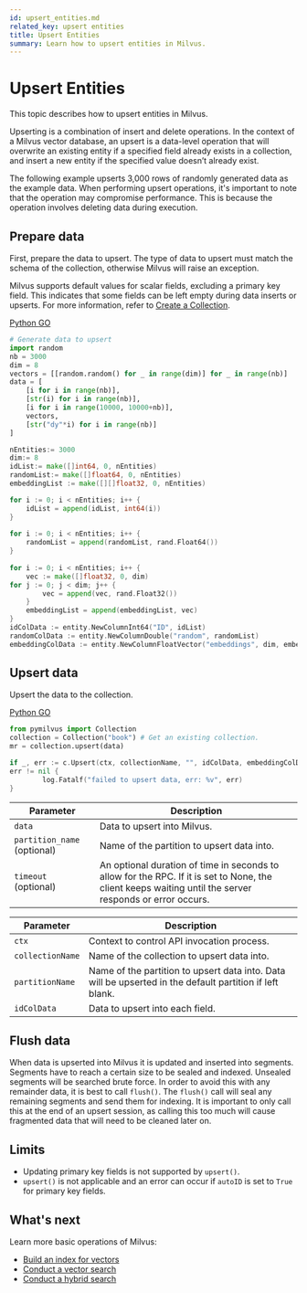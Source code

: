 ```yaml
---
id: upsert_entities.md
related_key: upsert entities
title: Upsert Entities
summary: Learn how to upsert entities in Milvus.
---
```


# Upsert Entities

This topic describes how to upsert entities in Milvus.

Upserting is a combination of insert and delete operations. In the context of a Milvus vector database, an upsert is a data-level operation that will overwrite an existing entity if a specified field already exists in a collection, and insert a new entity if the specified value doesn’t already exist.

The following example upserts 3,000 rows of randomly generated data as the example data. When performing upsert operations, it's important to note that the operation may compromise performance. This is because the operation involves deleting data during execution.

## Prepare data

First, prepare the data to upsert.  The type of data to upsert must match the schema of the collection, otherwise Milvus will raise an exception.

Milvus supports default values for scalar fields, excluding a primary key field. This indicates that some fields can be left empty during data inserts or upserts. For more information, refer to [Create a Collection](create_collection.md#prepare-schema).

<div class="multipleCode">
  <a href="#python">Python </a>
  <a href="#go">GO</a>
</div>

```python
# Generate data to upsert
import random
nb = 3000
dim = 8
vectors = [[random.random() for _ in range(dim)] for _ in range(nb)]
data = [
    [i for i in range(nb)],
    [str(i) for i in range(nb)],
    [i for i in range(10000, 10000+nb)],
    vectors,
    [str("dy"*i) for i in range(nb)]
]
```

```go
nEntities:= 3000
dim:= 8
idList:= make([]int64, 0, nEntities)
randomList:= make([]float64, 0, nEntities)
embeddingList := make([][]float32, 0, nEntities)

for i := 0; i < nEntities; i++ {
    idList = append(idList, int64(i))
}
    
for i := 0; i < nEntities; i++ {
    randomList = append(randomList, rand.Float64())
}
  
for i := 0; i < nEntities; i++ {
    vec := make([]float32, 0, dim)
for j := 0; j < dim; j++ {
        vec = append(vec, rand.Float32())
    }
    embeddingList = append(embeddingList, vec)
}
idColData := entity.NewColumnInt64("ID", idList)
randomColData := entity.NewColumnDouble("random", randomList)
embeddingColData := entity.NewColumnFloatVector("embeddings", dim, embeddingList)
```

## Upsert data

Upsert the data to the collection.

<div class="multipleCode">
  <a href="#python">Python </a>
  <a href="#go">GO</a>
</div>

```python
from pymilvus import Collection
collection = Collection("book") # Get an existing collection.
mr = collection.upsert(data)
```

```go
if _, err := c.Upsert(ctx, collectionName, "", idColData, embeddingColData);
err != nil {
        log.Fatalf("failed to upsert data, err: %v", err)
}
```

<table class="language-python">
	<thead>
	<tr>
		<th>Parameter</th>
		<th>Description</th>
	</tr>
	</thead>
	<tbody>
    <tr>
		<td><code>data</code></td>
		<td>Data to upsert into Milvus.</td>
	</tr>
	<tr>
		<td><code>partition_name</code> (optional)</td>
		<td>Name of the partition to upsert data into.</td>
	</tr>
    <tr>
		<td><code>timeout</code> (optional)</td>
		<td>An optional duration of time in seconds to allow for the RPC. If it is set to None, the client keeps waiting until the server responds or error occurs.</td>
	</tr>
	</tbody>
</table>

<table class="language-go">
	<thead>
    <tr>
        <th>Parameter</th>
        <th>Description</th>
    </tr>
	</thead>
	<tbody>
    <tr>
        <td><code>ctx</code></td>
        <td>Context to control API invocation process.</td>
    </tr>
    <tr>
        <td><code>collectionName</code></td>
        <td>Name of the collection to upsert data into.</td>
    </tr>
    <tr>
        <td><code>partitionName</code></td>
        <td>Name of the partition to upsert data into. Data will be upserted in the default partition if left blank.</td>
    </tr>
	<tr>
        <td><code>idColData</code></td>
        <td>Data to upsert into each field.</td>
    </tr>
  </tbody>
</table>

## Flush data

When data is upserted into Milvus it is updated and inserted into segments. Segments have to reach a certain size to be sealed and indexed. Unsealed segments will be searched brute force. In order to avoid this with any remainder data, it is best to call `flush()`. The `flush()` call will seal any remaining segments and send them for indexing. It is important to only call this at the end of an upsert session, as calling this too much will cause fragmented data that will need to be cleaned later on.

## Limits

- Updating primary key fields is not supported by `upsert()`.
- `upsert()` is not applicable and an error can occur if `autoID` is set to `True` for primary key fields.

## What's next

Learn more basic operations of Milvus:

- [Build an index for vectors](build_index.md)
- [Conduct a vector search](search.md)
- [Conduct a hybrid search](hybridsearch.md)

